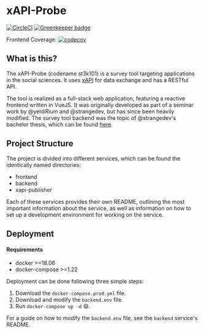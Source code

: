 # xAPI-Probe

[![CircleCI](https://circleci.com/gh/yeldiRium/st3k101.svg?style=svg&circle-token=d84a7997f29d21b2f344b069f6e6533b90a8dce3)](https://circleci.com/gh/yeldiRium/st3k101)
[![Greenkeeper badge](https://badges.greenkeeper.io/yeldiRium/st3k101.svg)](https://greenkeeper.io/)

Frontend Coverage: [![codecov](https://codecov.io/gh/yeldiRium/st3k101/branch/develop/graph/badge.svg)](https://codecov.io/gh/yeldiRium/st3k101)

## What is this?

The xAPI-Probe (codename st3k101) is a survey tool targeting applications in
the social sciences. It uses [xAPI](https://github.com/adlnet/xAPI-Spec) for data exchange and has a RESTful API.

The tool is realized as a full-stack web application, featuring a reactive
frontend written in VueJS. It was originally developed as part of a seminar
work by @yeldiRium and @strangedev, but has since been heavily modified. The
survey tool backend was the topic of @strangedev's bachelor thesis, which can
be found [here](https://github.com/strangedev/bachelor-thesis/blob/master/ba.pdf).

## Project Structure

The project is divided into different services, which can be found the 
identically named directories:

- frontend
- backend
- xapi-publisher

Each of these services provides their own README, outlining the most important
information about the service, as well as information on how to set up a
development environment for working on the service.

## Deployment

#### Requirements

- docker >=18.06
- docker-compose >=1.22

Deployment can be done following three simple steps:

1. Download the `docker-compose.prod.yml` file.
2. Download and modify the `backend.env` file.
3. Run `docker-compose up -d` 😄.

For a guide on how to modify the `backend.env` file, see the `backend` service's
README.